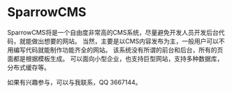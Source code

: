 SparrowCMS
==========

SparrowCMS将是一个自由度非常高的CMS系统，尽量避免开发人员开发后台代码，就能做出想要的网站。
当然，主要是以CMS内容发布为主，一般用户可以不用编写代码就能制作功能齐全的网站。
该系统没有所谓的前台和后台，所有的页面都是根据模板生成。
可以面向小型企业，也支持巨型网站，支持多种数据库，分布式缓存等。

如果有兴趣参与，可以与我联系，QQ 3667144。
